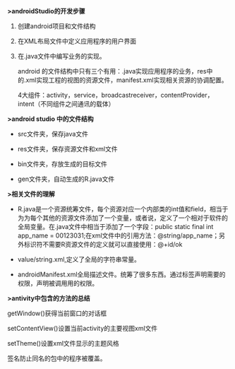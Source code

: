 **\>androidStudio的开发步骤**

1.  创建android项目和文件结构

2.  在XML布局文件中定义应用程序的用户界面

3.  在.java文件中编写业务的实现。

    android
    的文件结构中只有三个有用：.java实现应用程序的业务，res中的.xml实现工程的视图的资源文件，manifest.xml实现相关资源的协调配置。

    4大组件：activity，service，broadcastreceiver，contentProvider，intent（不同组件之间通讯的载体）

**\>android studio 中的文件结构**

-   src文件夹，保存java文件

-   res文件夹，保存资源文件和xml文件

-   bin文件夹，存放生成的目标文件

-   gen文件夹，自动生成的R.java文件

**\>相关文件的理解**

-   R.java是一个资源统筹文件，每个资源对应一个内部类的int值和field，相当于为为每个其他的资源文件添加了一个变量，或者说，定义了一个相对于软件的全局变量。在.java文件中相当于添加了一个字段：public
    static final int app_name =
    00123031;在xml文件中的引用方法：@string/app_name；另外标识符不需要R资源文件的定义就可以直接使用：@+id/ok

-   value/string.xml,定义了全局的字符串常量。

-   androidManifest.xml全局描述文件。统筹了很多东西。通过标签声明需要的权限，声明被调用用的权限。

**\>antivity中包含的方法的总结**

getWindow()获得当前窗口的对话框

setContentView()设置当前activity的主要视图xml文件

setTheme()设置xml文件显示的主题风格

签名防止同名的包中的程序被覆盖。
